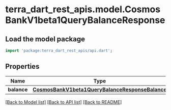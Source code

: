 # terra_dart_rest_apis.model.CosmosBankV1beta1QueryBalanceResponse

## Load the model package
```dart
import 'package:terra_dart_rest_apis/api.dart';
```

## Properties
Name | Type | Description | Notes
------------ | ------------- | ------------- | -------------
**balance** | [**CosmosBankV1beta1QueryBalanceResponseBalance**](CosmosBankV1beta1QueryBalanceResponseBalance.md) |  | [optional] 

[[Back to Model list]](../README.md#documentation-for-models) [[Back to API list]](../README.md#documentation-for-api-endpoints) [[Back to README]](../README.md)


